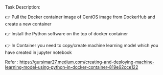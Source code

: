 Task Description: </br>

👉 Pull the Docker container image of CentOS image from DockerHub and create a new container

👉 Install the Python software on the top of docker container

👉 In Container you need to copy/create machine learning model which you have created in jupyter notebook

Refer : https://gursimar27.medium.com/creating-and-deploying-machine-learning-model-using-python-in-docker-container-819e62cce122
